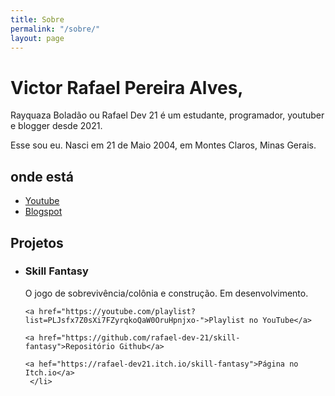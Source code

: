 ```yaml
---
title: Sobre
permalink: "/sobre/"
layout: page
---
```


<div class="blorb">
  <h1>Victor Rafael Pereira Alves,</h1>
  <p>Rayquaza Boladão ou Rafael Dev 21 é um estudante, programador, youtuber e blogger desde 2021.</p>
  <p>Esse sou eu. Nasci em 21 de Maio 2004, em Montes Claros, Minas Gerais.</p>
  <h2>onde está</h2>
  <ul>
    <li><a href="https://youtube.com/channel/UCxJf-i1jIPZMrB7sp6RWIHw" target="_blank" rel="nofollow noopener">Youtube</a></li>
    <li><a href="https://rayquazaboladao.blogspot.com" target="_blank" rel="nofollow noopener">Blogspot</a></li>
  </ul>
  <h2>Projetos</h2>
  <ul>
    <li>
    <h3>Skill Fantasy</h3>
    O jogo de sobrevivência/colônia e construção. Em desenvolvimento.
    
    <a href="https://youtube.com/playlist?list=PLJsfx7Z0sXi7FZyrqkoQaW0OruHpnjxo-">Playlist no YouTube</a>
    
    <a href="https://github.com/rafael-dev-21/skill-fantasy">Repositório Github</a>
    
    <a hef="https://rafael-dev21.itch.io/skill-fantasy">Página no Itch.io</a>
     </li>
   </ul>
</div>
